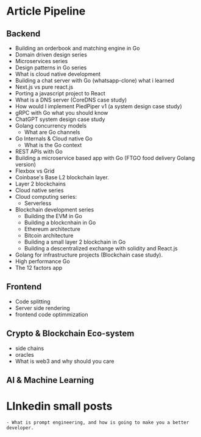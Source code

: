 # Article Pipeline 


## Backend 

- Building an orderbook and matching engine in Go
- Domain driven design series 
- Microservices series 
- Design patterns in Go series
- What is cloud native development
- Building a chat server with Go (whatsapp-clone) what i learned
- Next.js vs pure react.js
- Porting a javascript project to React 
- What is a DNS server (CoreDNS case study)
- How would I implement PiedPiper v1 (a system design case study)
- gRPC with Go what you should know
- ChatGPT system design case study 
- Golang concurrency models 
  - What are Go channels 
- Go Internals & Cloud native Go 
  - What is the Go context
- REST APIs with Go 
- Building a microservice based app with Go (FTGO food delivery Golang version)
- Flexbox vs Grid
- Coinbase's Base L2 blockchain layer.
- Layer 2 blockchains
- Cloud native series
- Cloud computing series: 
  - Serverless
- Blockchain development series
  - Building the EVM in Go 
  - Building a blockcnhain in Go 
  - Ethereum architecture 
  - Bitcoin architecture  
  - Building a small layer 2 blockchain in Go 
  - Building a descentralized exchange with solidity and React.js
- Golang for infrastructure projects (Blockchain case study).
- High performance Go
- The 12 factors app

## Frontend 

- Code splitting
- Server side rendering 
- frontend code optimmization


## Crypto & Blockchain Eco-system 
  - side chains
  - oracles 
  - What is web3 and why should you care

## AI & Machine Learning 

# LInkedin small posts 
    - What is prompt engineering, and how is going to make you a better developer.